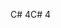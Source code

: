 <span data-ttu-id="ae9b1-101">C# 4</span><span class="sxs-lookup"><span data-stu-id="ae9b1-101">C# 4</span></span>
